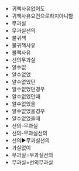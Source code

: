 - 귀책사유없어도
- 귀책사유요건으로하지아니함
- 무과실
- 무과실선의
- 불귀책
- 불귀책사유
- 불책사유
- 선의무과실
- 알수없
- 알수없었
- 알수없었던
- 알수없었던경우
- 알수없었던때
- 알수없었을
- 알수없었을경우
- 알수없었을때
- 선의-무과실
- 선의-무과실선의
- 선의▶️무과실선의
- 과실없이
- 무과실=무과실선의
- 무과실=선의무과실
